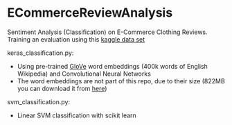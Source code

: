 # ECommerceReviewAnalysis

Sentiment Analysis (Classification) on E-Commerce Clothing Reviews.
Training an evaluation using this [kaggle data set](https://www.kaggle.com/nicapotato/womens-ecommerce-clothing-reviews)

keras_classification.py:
- Using pre-trained [GloVe](https://nlp.stanford.edu/projects/glove/) word embeddings (400k words of English Wikipedia) and Convolutional Neural Networks
- The word embeddings are not part of this repo, due to their size (822MB you can download it from [here](http://nlp.stanford.edu/data/glove.6B.zip))

svm_classification.py:
- Linear SVM classification with scikit learn